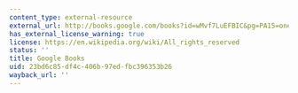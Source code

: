 ```yaml
---
content_type: external-resource
external_url: http://books.google.com/books?id=wMvf7LuEFBIC&pg=PA15=onepage
has_external_license_warning: true
license: https://en.wikipedia.org/wiki/All_rights_reserved
status: ''
title: Google Books
uid: 23bd6c85-df4c-406b-97ed-fbc396353b26
wayback_url: ''
---
```

